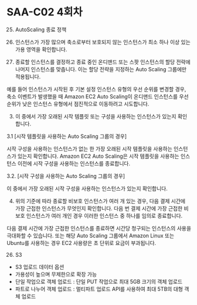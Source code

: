 # SAA-C02 4회차

25. AutoScaling 종료 정책

 1. 인스턴스가 가장 많으며 축소로부터 보호되지 않는 인스턴스가 최소 하나 이상 있는 가용 영역을 확인합니다.

 2. 종료할 인스턴스를 결정하고 종료 중인 온디맨드 또는 스팟 인스턴스의 할당 전략에 나머지 인스턴스를 맞춥니다. 이는 할당 전략을 지정하는 Auto Scaling 그룹에만 적용됩니다.

 예를 들어 인스턴스가 시작된 후 기본 설정 인스턴스 유형의 우선 순위를 변경할 경우, 축소 이벤트가 발생했을 때 Amazon EC2 Auto Scaling이 온디맨드 인스턴스를 우선 순위가 낮은 인스턴스 유형에서 점진적으로 이동하려고 시도합니다.

 3. 이 중에서 가장 오래된 시작 템플릿 또는 구성을 사용하는 인스턴스가 있는지 확인합니다.

  3.1 [시작 템플릿을 사용하는 Auto Scaling 그룹의 경우] 

  시작 구성을 사용하는 인스턴스가 없는 한 가장 오래된 시작 템플릿을 사용하는 인스턴스가 있는지 확인합니다. Amazon EC2 Auto Scaling은 시작 템플릿을 사용하는 인스턴스 이전에 시작 구성을 사용하는 인스턴스를 종료합니다.

  3.2. [시작 구성을 사용하는 Auto Scaling 그룹의 경우]

  이 중에서 가장 오래된 시작 구성을 사용하는 인스턴스가 있는지 확인합니다.

 4. 위의 기준에 따라 종료할 비보호 인스턴스가 여러 개 있는 경우, 다음 결제 시간에 가장 근접한 인스턴스가 무엇인지 확인합니다. 다음 번 결제 시간에 가장 근접한 비보호 인스턴스가 여러 개인 경우 이러한 인스턴스 중 하나를 임의로 종료합니다.

다음 결제 시간에 가장 근접한 인스턴스를 종료하면 시간당 청구되는 인스턴스의 사용을 극대화할 수 있습니다. 또는 해당 Auto Scaling 그룹에서 Amazon Linux 또는 Ubuntu를 사용하는 경우 EC2 사용량은 초 단위로 요금이 부과됩니다.

26. S3
- S3 업로드 데이터 옵션
 - 가용성이 높으며 무제한으로 확장 가능
 - 단일 작업으로 객체 업로드 : 단일 PUT 작업으로 최대 5GB 크기의 객체 업로드
 - 파트로 나누어 객체 업로드 : 멀티파트 업로드 API를 사용하여 최대 5TB의 대형 객체 업로드

